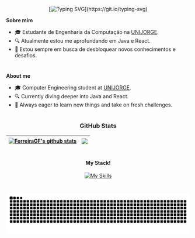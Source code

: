 <div align ="center">
  
[![Typing SVG](https://readme-typing-svg.demolab.com?font=Fira+Code&weight=600&letterSpacing=letter-spacing%3A+1px;&duration=1500&pause=1000&center=true&vCenter=true&multiline=true&width=170&height=60&lines=Hello+There%F0%9F%91%8B%F0%9F%8F%BC;I'm+Gabriel!!)](https://git.io/typing-svg)

</div>

**Sobre mim**
* 🎓 Estudante de Engenharia da Computação na [UNIJORGE](https://unijorge.edu.br).
* 🔍 Atualmente estou me aprofundando em Java e React.
* 🚀 Estou sempre em busca de desbloquear novos conhecimentos e desafios.

 #
**About me**
 * 🎓 Computer Engineering student at [UNIJORGE](https://unijorge.edu.br).
 * 🔍 Currently diving deeper into Java and React.
 * 🚀 Always eager to learn new things and take on fresh challenges.

#

<div align="center">
    <h3>GitHub Stats</h3>
  
| <a href="https://github.com/anuraghazra/github-readme-stats"><img align="center" src="https://github-readme-stats.vercel.app/api?username=FerreiraGF&hide=contribs,issues&hide_rank=true&hide_title=true&show_icons=true&include_all_commits=true&theme=shadow_blue&count_private=true&hide_border=true" alt="FerreiraGF's github stats" /></a> | <a href="https://github.com/anuraghazra/github-readme-stats"><img align="center" src="https://github-readme-stats.vercel.app/api/top-langs/?username=FerreiraGF&layout=compact&theme=shadow_blue&hide_border=true" /></a> |
| ------------- | ------------- |

</div>

#

<h4 align="center">My Stack!</h4>

<div align="center">
  
[![My Skills](https://skillicons.dev/icons?i=c,java,python,react,js,html,css,npm,spring,postgres,vscode,git&perline=6)](https://skillicons.dev)

</div>

#
<picture align="center">
  <source media="(prefers-color-scheme: dark)" srcset="https://raw.githubusercontent.com/FerreiraGF/FerreiraGF/output/github-contribution-grid-snake-dark.svg">
  <source media="(prefers-color-scheme: light)" srcset="https://raw.githubusercontent.com/FerreiraGF/FerreiraGF/output/github-contribution-grid-snake-dark.svg">
  <img align="center" alt="github contribution grid snake animation" src="https://raw.githubusercontent.com/FerreiraGF/FerreiraGF/output/github-contribution-grid-snake.svg">
</picture>
